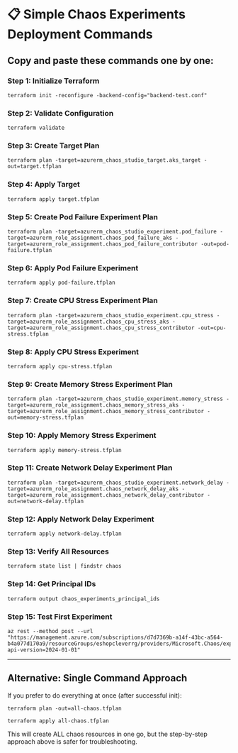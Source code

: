 # 📋 Simple Chaos Experiments Deployment Commands

## Copy and paste these commands one by one:

### Step 1: Initialize Terraform
```
terraform init -reconfigure -backend-config="backend-test.conf"
```

### Step 2: Validate Configuration  
```
terraform validate
```

### Step 3: Create Target Plan
```
terraform plan -target=azurerm_chaos_studio_target.aks_target -out=target.tfplan
```

### Step 4: Apply Target
```
terraform apply target.tfplan
```

### Step 5: Create Pod Failure Experiment Plan
```
terraform plan -target=azurerm_chaos_studio_experiment.pod_failure -target=azurerm_role_assignment.chaos_pod_failure_aks -target=azurerm_role_assignment.chaos_pod_failure_contributor -out=pod-failure.tfplan
```

### Step 6: Apply Pod Failure Experiment
```
terraform apply pod-failure.tfplan
```

### Step 7: Create CPU Stress Experiment Plan
```
terraform plan -target=azurerm_chaos_studio_experiment.cpu_stress -target=azurerm_role_assignment.chaos_cpu_stress_aks -target=azurerm_role_assignment.chaos_cpu_stress_contributor -out=cpu-stress.tfplan
```

### Step 8: Apply CPU Stress Experiment
```
terraform apply cpu-stress.tfplan
```

### Step 9: Create Memory Stress Experiment Plan
```
terraform plan -target=azurerm_chaos_studio_experiment.memory_stress -target=azurerm_role_assignment.chaos_memory_stress_aks -target=azurerm_role_assignment.chaos_memory_stress_contributor -out=memory-stress.tfplan
```

### Step 10: Apply Memory Stress Experiment
```
terraform apply memory-stress.tfplan
```

### Step 11: Create Network Delay Experiment Plan
```
terraform plan -target=azurerm_chaos_studio_experiment.network_delay -target=azurerm_role_assignment.chaos_network_delay_aks -target=azurerm_role_assignment.chaos_network_delay_contributor -out=network-delay.tfplan
```

### Step 12: Apply Network Delay Experiment
```
terraform apply network-delay.tfplan
```

### Step 13: Verify All Resources
```
terraform state list | findstr chaos
```

### Step 14: Get Principal IDs
```
terraform output chaos_experiments_principal_ids
```

### Step 15: Test First Experiment
```
az rest --method post --url "https://management.azure.com/subscriptions/d7d7369b-a14f-43bc-a564-b4a077d170a9/resourceGroups/eshopcleverrg/providers/Microsoft.Chaos/experiments/eshoppodfailure/start?api-version=2024-01-01"
```

---

## Alternative: Single Command Approach

If you prefer to do everything at once (after successful init):

```
terraform plan -out=all-chaos.tfplan
```

```
terraform apply all-chaos.tfplan
```

This will create ALL chaos resources in one go, but the step-by-step approach above is safer for troubleshooting.
